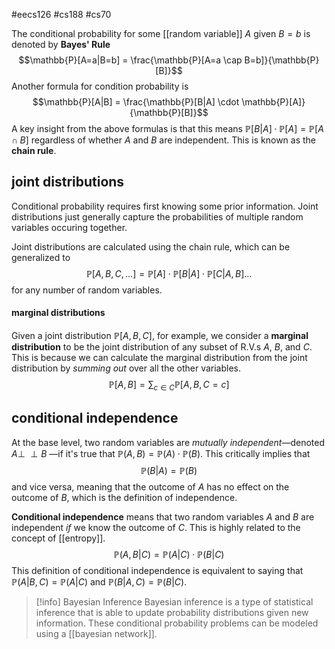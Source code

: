 #eecs126 #cs188 #cs70

The conditional probability for some [[random variable]] $A$ given $B = b$ is denoted by **Bayes' Rule**
$$\mathbb{P}[A=a|B=b] = \frac{\mathbb{P}[A=a \cap B=b]}{\mathbb{P}[B]}$$
Another formula for condition probability is
$$\mathbb{P}[A|B] = \frac{\mathbb{P}[B|A] \cdot \mathbb{P}[A]}{\mathbb{P}[B]}$$
A key insight from the above formulas is that this means $\mathbb{P}[B|A] \cdot \mathbb{P}[A] = \mathbb{P}[A \cap B]$ regardless of whether $A$ and $B$ are independent. This is known as the **chain rule**. 

## joint distributions
Conditional probability requires first knowing some prior information. Joint distributions just generally capture the probabilities of multiple random variables occuring together. 

Joint distributions are calculated using the chain rule, which can be generalized to
$$\mathbb{P}[A, B, C, \dots] = \mathbb P[A] \cdot \mathbb P[B|A] \cdot \mathbb P[C|A,B] \dots$$
for any number of random variables.
#### marginal distributions
Given a joint distribution $\mathbb{P}[A, B, C]$, for example, we consider a **marginal distribution** to be the joint distribution of any subset of R.V.s $A$, $B$, and $C$. This is because we can calculate the marginal distribution from the joint distribution by *summing out* over all the other variables. 
$$\mathbb{P}[A, B] = \sum_{c \in C} \mathbb{P}[A, B, C=c]$$
## conditional independence
At the base level, two random variables are *mutually independent*—denoted $A \perp\!\!\!\perp B$ —if it's true that $\mathbb P(A, B) = \mathbb P(A) \cdot \mathbb P(B)$. This critically implies that 
$$\mathbb P(B|A) = \mathbb P(B)$$
and vice versa, meaning that the outcome of $A$ has no effect on the outcome of $B$, which is the definition of independence.

**Conditional independence** means that two random variables $A$ and $B$ are independent *if* we know the outcome of $C$. This is highly related to the concept of [[entropy]]. 
$$\mathbb P(A, B|C) = \mathbb P(A|C) \cdot \mathbb P(B|C)$$
This definition of conditional independence is equivalent to saying that $\mathbb P(A|B,C) = \mathbb P(A|C)$ and $\mathbb P(B|A, C) = \mathbb P(B|C)$. 

>[!info] Bayesian Inference
>Bayesian inference is a type of statistical inference that is able to update probability distributions given new information. These conditional probability problems can be modeled using a [[bayesian network]].
